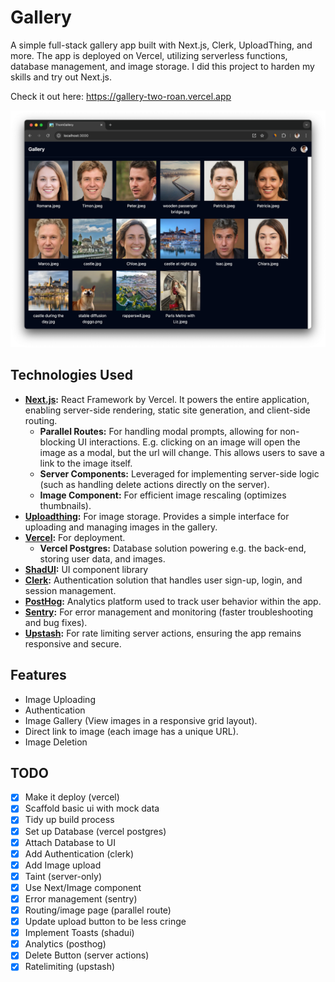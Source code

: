 # Gallery

A simple full-stack gallery app built with Next.js, Clerk, UploadThing, and more. The app is deployed on Vercel, utilizing serverless functions, database management, and image storage. I did this project to harden my skills and try out Next.js.

Check it out here: https://gallery-two-roan.vercel.app

![demo-screenshot](demo-screenshot.png)

## Technologies Used

- **[Next.js](https://nextjs.org/):** React Framework by Vercel. It powers the entire application, enabling server-side rendering, static site generation, and client-side routing.
  - **Parallel Routes:** For handling modal prompts, allowing for non-blocking UI interactions. E.g. clicking on an image will open the image as a modal, but the url will change. This allows users to save a link to the image itself.
  - **Server Components:** Leveraged for implementing server-side logic (such as handling delete actions directly on the server).
  - **Image Component:** For efficient image rescaling (optimizes thumbnails).
- **[Uploadthing](https://uploadthing.com/):** For image storage. Provides a simple interface for uploading and managing images in the gallery.
- **[Vercel](https://vercel.com/):** For deployment.
  - **Vercel Postgres:** Database solution powering e.g. the back-end, storing user data, and images.
- **[ShadUI](https://ui.shadcn.com):** UI component library
- **[Clerk](https://clerk.com):** Authentication solution that handles user sign-up, login, and session management.
- **[PostHog](https://posthog.com/):** Analytics platform used to track user behavior within the app.
- **[Sentry](https://sentry.io/):** For error management and monitoring (faster troubleshooting and bug fixes).
- **[Upstash](https://upstash.com/):** For rate limiting server actions, ensuring the app remains responsive and secure.

## Features

- Image Uploading
- Authentication
- Image Gallery (View images in a responsive grid layout).
- Direct link to image (each image has a unique URL).
- Image Deletion

## TODO

- [x] Make it deploy (vercel)
- [x] Scaffold basic ui with mock data
- [x] Tidy up build process
- [x] Set up Database (vercel postgres)
- [x] Attach Database to UI
- [x] Add Authentication (clerk)
- [x] Add Image upload
- [x] Taint (server-only)
- [x] Use Next/Image component
- [x] Error management (sentry)
- [x] Routing/image page (parallel route)
- [x] Update upload button to be less cringe
- [x] Implement Toasts (shadui)
- [x] Analytics (posthog)
- [x] Delete Button (server actions)
- [x] Ratelimiting (upstash)
